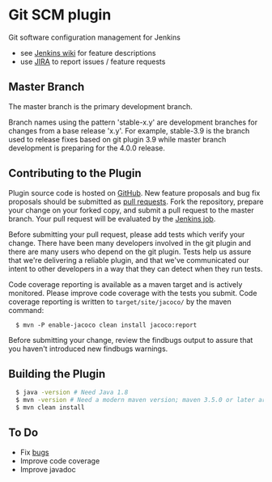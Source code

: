 # Git SCM plugin

Git software configuration management for Jenkins

* see [Jenkins wiki](https://plugins.jenkins.io/git) for feature descriptions
* use [JIRA](https://issues.jenkins-ci.org) to report issues / feature requests

## Master Branch

The master branch is the primary development branch.

Branch names using the pattern 'stable-x.y' are development branches
for changes from a base release 'x.y'.  For example, stable-3.9 is the
branch used to release fixes based on git plugin 3.9 while master branch
development is preparing for the 4.0.0 release.

## Contributing to the Plugin

Plugin source code is hosted on [GitHub](https://github.com/jenkinsci/git-plugin).
New feature proposals and bug fix proposals should be submitted as
[pull requests](https://help.github.com/articles/creating-a-pull-request).
Fork the repository, prepare your change on your forked
copy, and submit a pull request to the master branch.  Your pull request will be evaluated
by the [Jenkins job](https://ci.jenkins.io/job/Plugins/job/git-plugin/).

Before submitting your pull request, please add tests which verify your
change.  There have been many developers involved in the git plugin and
there are many users who depend on the git plugin.  Tests help us assure
that we're delivering a reliable plugin, and that we've communicated
our intent to other developers in a way that they can detect when they
run tests.

Code coverage reporting is available as a maven target and is actively
monitored.  Please improve code coverage with the tests you submit.
Code coverage reporting is written to `target/site/jacoco/` by the maven command:

```
  $ mvn -P enable-jacoco clean install jacoco:report
```

Before submitting your change, review the findbugs output to
assure that you haven't introduced new findbugs warnings.

## Building the Plugin

```bash
  $ java -version # Need Java 1.8
  $ mvn -version # Need a modern maven version; maven 3.5.0 or later are required
  $ mvn clean install
```

## To Do

* Fix [bugs](https://issues.jenkins-ci.org/secure/IssueNavigator.jspa?mode=hide&reset=true&jqlQuery=project+%3D+JENKINS+AND+status+in+%28Open%2C+"In+Progress"%2C+Reopened%29+AND+component+%3D+git-plugin)
* Improve code coverage
* Improve javadoc
